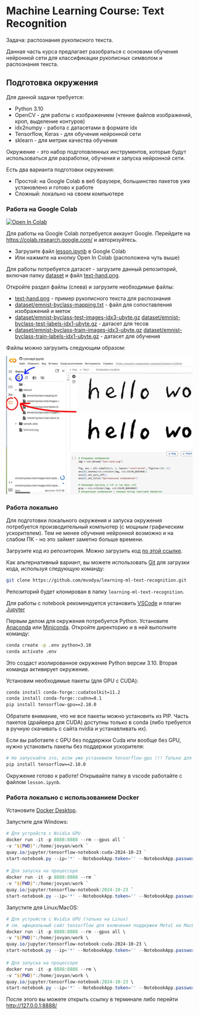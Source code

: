 # Machine Learning Course: Text Recognition

Задача: распознания рукописного текста.

Данная часть курса предлагает разобраться с основами обучения нейронной сети для классификации рукописных символом и распознания текста.

## Подготовка окружения

Для данной задачи требуется:

* Python 3.10
* OpenCV - для работы с изображением (чтение файлов изображений, кроп, выделение контуров)
* idx2numpy - работа с датасетами в формате idx
* Tensorflow, Keras - для обучения нейронной сети
* sklearn - для метрик качества обучения

Окружение - это набор подготовленных инструментов, которые будут использоваться для разработки, обучения и запуска нейронной сети.

Есть два варианта подготовки окружения:

* Простой: на Google Colab в веб браузере, большинство пакетов уже установлено и готово к работе
* Сложный: локально на своем компьютере

### Работа на Google Colab

<a target="_blank" href="https://colab.research.google.com/github/mvodya/learning-ml-text-recognition/blob/main/lesson.ipynb">
  <img src="https://colab.research.google.com/assets/colab-badge.svg" alt="Open In Colab"/>
</a>

Для работы на Google Colab потребуется аккаунт Google. Перейдите на https://colab.research.google.com/ и авторизуйтесь.

* Загрузите файл [lesson.ipynb](lesson.ipynb) в Google Colab
* Или нажмите на кнопку Open In Colab (расположена чуть выше)

Для работы потребуется датасет - загрузите данный репозиторий, включая папку [dataset](dataset) и файл [text-hand.png](text-hand.png).

Откройте раздел файлы (слева) и загрузите необходимые файлы:

* [text-hand.png](text-hand.png) - пример рукописного текста для распознания
* [dataset/emnist-byclass-mapping.txt](dataset/emnist-byclass-mapping.txt) - файл для сопоставления изображений и меток
* [dataset/emnist-byclass-test-images-idx3-ubyte.gz](dataset/emnist-byclass-test-images-idx3-ubyte.gz) [dataset/emnist-byclass-test-labels-idx1-ubyte.gz](dataset/emnist-byclass-test-labels-idx1-ubyte.gz) - датасет для тесов
* [dataset/emnist-byclass-train-images-idx3-ubyte.gz](dataset/emnist-byclass-train-images-idx3-ubyte.gz) [dataset/emnist-byclass-train-labels-idx1-ubyte.gz](dataset/emnist-byclass-train-labels-idx1-ubyte.gz) - датасет для обучения

Файлы можно загрузить следующим образом:

![how-to-colab-upload-files](how-to-colab-upload-files.jpg)

### Работа локально

Для подготовки локального окружения и запуска окружения потребуется производительный компьютер (с мощным графическим ускорителем). Тем не менее обучение нейронной возможно и на слабом ПК - но это займет заметно больше времени.

Загрузите код из репозитория. Можно загрузить код [по этой ссылке](https://github.com/mvodya/learning-ml-text-recognition/archive/refs/heads/main.zip).

Как альтернативный вариант, вы можете использовать [Git](https://git-scm.com/downloads/win) для загрузки кода, используя следующую команду:

```bash
git clone https://github.com/mvodya/learning-ml-text-recognition.git
```

Репозиторий будет клонирован в папку `learning-ml-text-recognition`.

Для работы с notebook рекомендуется установить [VSCode](https://code.visualstudio.com/Download) и плагин [Jupyter](https://marketplace.visualstudio.com/items?itemName=ms-toolsai.jupyter)

Первым делом для окружения потребуется Python. Установите [Anaconda](https://www.anaconda.com/download) или [Miniconda](https://docs.anaconda.com/miniconda/). Откройте директорию и в ней выполните команду:

```bash
conda create -p .env python=3.10
conda activate .env
```

Это создаст изолированное окружение Python версии 3.10. Вторая команда активирует окружение.

Установим необходимые пакеты (для GPU с CUDA):

```bash
conda install conda-forge::cudatoolkit=11.2
conda install conda-forge::cudnn=8.1
pip install tensorflow-gpu==2.10.0
```

Обратите внимание, что не все пакеты можно установить из PIP. Часть пакетов (драйвера для CUDA) доступны только в conda (либо требуется в ручную скачивать с сайта nvidia и устанавливать их).

Если вы работаете с GPU без поддержки Cuda или вообще без GPU, нужно установить пакеты без поддержки ускорителя:

```bash
# Не запускайте это, если уже установили tensorflow-gpu !!! Только для компьютеров без Nvidia GPU
pip install tensorflow==2.10.0
```

Окружение готово к работе! Открывайте папку в vscode работайте с файлом `lesson.ipynb`.

### Работа локально с использованием Docker

Установите [Docker Desktop](https://www.docker.com/products/docker-desktop/).

Запустите для Windows:

```powershell
# Для устройств с Nvidia GPU
docker run -it -p 8888:8888 --rm --gpus all `
-v "${PWD}":/home/jovyan/work `
quay.io/jupyter/tensorflow-notebook:cuda-2024-10-23 `
start-notebook.py --ip='*' --NotebookApp.token='' --NotebookApp.password=''

# Для запуска на процессоре
docker run -it -p 8888:8888 --rm `
-v "${PWD}":/home/jovyan/work `
quay.io/jupyter/tensorflow-notebook:2024-10-23 `
start-notebook.py --ip='*' --NotebookApp.token='' --NotebookApp.password=''
```

Запустите для Linux/MacOS:

```powershell
# Для устройств с Nvidia GPU (только на Linux)
# см. официальный сайт tensorflow для включения поддержки Metal на MacOS
docker run -it -p 8888:8888 --rm --gpus all \
-v "${PWD}":/home/jovyan/work \
quay.io/jupyter/tensorflow-notebook:cuda-2024-10-23 \
start-notebook.py --ip='*' --NotebookApp.token='' --NotebookApp.password=''

# Для запуска на процессоре
docker run -it -p 8888:8888 --rm \
-v "${PWD}":/home/jovyan/work \
quay.io/jupyter/tensorflow-notebook:2024-10-23 \
start-notebook.py --ip='*' --NotebookApp.token='' --NotebookApp.password=''
```

После этого вы можете открыть ссылку в терминале либо перейти http://127.0.0.1:8888/